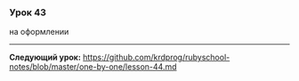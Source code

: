 ### Урок 43

на оформлении

---
**Следующий урок:**  https://github.com/krdprog/rubyschool-notes/blob/master/one-by-one/lesson-44.md
